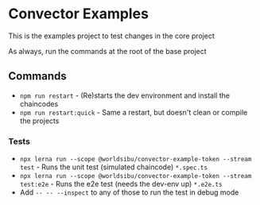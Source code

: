 # Convector Examples

This is the examples project to test changes in the core project

As always, run the commands at the root of the base project

## Commands
- `npm run restart` - (Re)starts the dev environment and install the chaincodes
- `npm run restart:quick` -  Same a restart, but doesn't clean or compile the projects

### Tests
- `npx lerna run --scope @worldsibu/convector-example-token --stream test` - Runs the unit test (simulated chaincode) `*.spec.ts`
- `npx lerna run --scope @worldsibu/convector-example-token --stream test:e2e` - Runs the e2e test (needs the dev-env up) `*.e2e.ts`
- Add `-- -- --inspect` to any of those to run the test in debug mode
